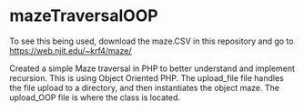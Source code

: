# mazeTraversalOOP
To see this being used, download the maze.CSV in this repository and go to https://web.njit.edu/~krf4/maze/ 

Created a simple Maze traversal in PHP to better understand and implement recursion. This is using Object Oriented PHP. The upload_file file handles the file upload to a directory, and then instantiates the object maze. The upload_OOP file is where the class is located.
